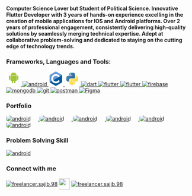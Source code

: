 <h4 align="left">Computer Science Lover but Student of Political Science. Innovative Flutter Developer with 3 years of hands-on experience excelling in the creation of mobile applications for IOS and Android platforms. Over 2 years of professional engagement, consistently delivering high-quality solutions by seamlessly merging technical expertise. Adept at collaborative problem-solving and dedicated to staying on the cutting edge of technology trends.</h4>


<h3 align="left">Frameworks, Languages and Tools:</h3>
<p align="left" margin-right="100px" border-radius= "50%"> <a href="https://developer.android.com" target="_blank" rel="noreferrer"> <img src="https://raw.githubusercontent.com/devicons/devicon/master/icons/android/android-original-wordmark.svg" alt="android" width="40" height="40"/> </a>
  <a href="https://developer.android.com" target="_blank" rel="noreferrer"> <img src="https://cdn3.iconfinder.com/data/icons/social-media-logos-glyph/2048/5315_-_Apple-512.png" alt="android" width="40" height="40"/> </a> 
  <a href="https://www.cprogramming.com/" target="_blank" rel="noreferrer"> <img src="https://raw.githubusercontent.com/devicons/devicon/master/icons/c/c-original.svg" alt="c" width="40" height="40"/> </a> </a> <a href="https://www.python.org" target="_blank" rel="noreferrer"> <img src="https://raw.githubusercontent.com/devicons/devicon/master/icons/python/python-original.svg" alt="python" width="40" height="40"/> </a> <a href="https://dart.dev" target="_blank" rel="noreferrer"> <img src="https://www.vectorlogo.zone/logos/dartlang/dartlang-icon.svg" alt="dart" width="40" height="40"/> 
  <a href="https://flutter.dev" target="_blank" rel="noreferrer"> <img src="https://www.vectorlogo.zone/logos/flutterio/flutterio-icon.svg" alt="flutter" width="40" height="40"/> </a>  
  <a href="https://nodejs.org/en" target="_blank" rel="noreferrer"> <img src="https://miro.medium.com/v2/resize:fit:640/format:webp/1*tfZa4vsI6UusJYt_fzvGnQ.png" alt="flutter" width="40" height="40"/> </a>
  </a> <a href="https://firebase.google.com/" target="_blank" rel="noreferrer"> <img src="https://www.vectorlogo.zone/logos/firebase/firebase-icon.svg" alt="firebase" width="40" height="40"/> </a>
  <a href="https://www.mongodb.com/atlas/database" target="_blank" rel="noreferrer"> <img src="https://cdn.icon-icons.com/icons2/2415/PNG/512/mongodb_original_logo_icon_146424.png" alt="mongodb" width="40" height="40"/> </a>  
  <a href="https://git-scm.com/" target="_blank" rel="noreferrer"> <img src="https://www.vectorlogo.zone/logos/git-scm/git-scm-icon.svg" alt="git" width="40" height="40"/> </a> <a href="https://www.adobe.com/in/products/illustrator.html" target="_blank" rel="noreferrer">  </a> <a href="https://www.java.com" target="_blank" rel="noreferrer">  <a href="https://postman.com" target="_blank" rel="noreferrer"> <img src="https://www.vectorlogo.zone/logos/getpostman/getpostman-icon.svg" alt="postman" width="40" height="40"/>
  <a href="https://www.adobe.com/products/xd.html" target="_blank" rel="noreferrer"> <img src="https://cdn.sanity.io/images/599r6htc/localized/46a76c802176eb17b04e12108de7e7e0f3736dc6-1024x1024.png?w=670&h=670&q=75&fit=max&auto=format" alt="Figma" width="40" height="40"/> </a>
</p>

<h3 align="left">Portfolio</h3>
<p align="left">
  <a href="https://play.google.com/store/apps/details?id=com.caretutors" target="_blank" rel="noreferrer"> 
    <img src="https://play-lh.googleusercontent.com/IGi7u93koeORfET90A5tPvmetCm5DutVhjq6EFANtp_OefTzyD9MmHLohW-vSLrh5iU" alt="android" width="40" height="40" style="border-radius: 25%; margin-right: 20px;"/> 
  </a>
  <a href="https://play.google.com/store/apps/details?id=com.caretutors_merchant" target="_blank" rel="noreferrer"> 
    <img src="https://play-lh.googleusercontent.com/wJBy9rd5waPOCQ8NWG1e0GAxqw1pGv2tdf75W3ODCsVK0hyBIR3yLridMhTfp-t1Mf9r=w240-h480-" alt="android" width="40" height="40" style="border-radius: 25%; margin-right: 20px;"/> 
  </a> 
  <a href="https://play.google.com/store/apps/details?id=com.drutoloan" target="_blank" rel="noreferrer"> 
    <img src="https://play-lh.googleusercontent.com/OfJ7qr5Vl0naIH0JdP7-Ri4eYMv1EzUnVAhBmE2bQq0beTtE4TjK8X7HMIiEACYZKT2L" alt="android" width="40" height="40" style="border-radius: 25%; margin-right: 20px;"/> 
  </a>    
  <a href="https://play.google.com/store/apps/details?id=com.menuvenu.user" target="_blank" rel="noreferrer"> 
    <img src="https://play-lh.googleusercontent.com/_4ZBDEzbdjuSV9wT9Nu4_XmyTRShpVd95arVb29Yhjo5np9Wws4NamK-b4gP12bzhw=w240-h480-rw" alt="android" width="40" height="40" style="border-radius: 25%; margin-right: 20px;"/> 
  </a>   
  <a href="https://play.google.com/store/apps/details?id=com.smarter.breakingnews" target="_blank" rel="noreferrer"> 
    <img src="https://play-lh.googleusercontent.com/3s3gXd_moDFssOI33_yBzQm4487JYVpy6ymtPj3uqKzO5PB_-qDhevaMEBGh77jPMg=w240-h480-rw" alt="android" width="40" height="40" style="border-radius: 25%; margin-right: 20px;"/> 
  </a>    
  <a href="https://play.google.com/store/apps/details?id=com.drutoloan" target="_blank" rel="noreferrer"> 
    <img src="https://play-lh.googleusercontent.com/tQUz0KRZEcqkAP_sUBJ00ZxzvnMl1Q9PkIfHNYQe-OnI6kZcznPS0sKo2iKzyZgq3w=w240-h480-rw" alt="android" width="40" height="40" style="border-radius: 25%; margin-right: 20px;"/> 
  </a>      
</p>



<h3 align="left">Problem Solving Skill</h3>
<p align="left"> <a href="https://leetcode.com/u/developerSajib88/" target="_blank" rel="noreferrer"> <img src="https://upload.wikimedia.org/wikipedia/commons/c/c2/LeetCode_Logo_2.png" alt="android" height="40"/> </a>
</p>

<h3 align="left">Connect with me</h3>
<p align="left">
<a href="developersajib88@gmail.com" target="blank"><img align="center" src="https://seeklogo.com/images/G/gmail-new-2020-logo-32DBE11BB4-seeklogo.com.png" alt="freelancer.sajib.98" height="25" width="30" /></a>    
<a href="https://linkedin.com/in/sajib-hasan-2b89bb202" target="blank"><img align="center" src="https://upload.wikimedia.org/wikipedia/commons/c/ca/LinkedIn_logo_initials.png" height="30" width="30" /></a>
<a href="https://fb.com/freelancer.sajib.98" target="blank"><img align="center" src="https://raw.githubusercontent.com/rahuldkjain/github-profile-readme-generator/master/src/images/icons/Social/facebook.svg" alt="freelancer.sajib.98" height="30" width="40" /></a>
</p>
